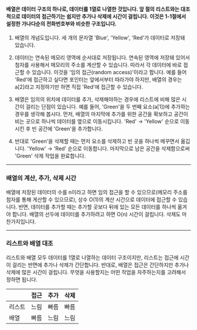 #### 배열은 데이터 구조의 하나로, 데이터를 1열로 나열한 것입니다. 앞 절의 리스트와는 대조적으로 데이터의 접근하기는 쉽지만 추가나 삭제에 시간이 걸립니다. 이것은 1-1절에서 설정한 가나다순의 전화번호부와 비슷한 구조입니다.

1. 배열의 개념도입니다. 세 개의 문자열 'Blue', 'Yellow', 'Red'가 데이터로 저장돼 있습니다.

2. 데이터는 연속된 메모리 영역에 순서대로 저장됩니다. 연속된 영역에 저장돼 있어서 첨자를 사용해서 메모리의 주소를 계산할 수 있습니다. 따라서 각 데이터에 바로 접근할 수 있습니다. 
이것을 '임의 접근(random access)'이라고 합니다. 예를 들어 'Red'에 접근하고 싶다면 포인터는 앞에서부터 따라가야 하지만, 배열의 경우는 a[2]라고 지정하기만 하면 직접 'Red'에 접근할 수 있습니다.

3. 배열은 임의의 위치에 데이터를 추가, 삭제해야하는 경우에 리스트에 비해 많은 시간이 걸리는 단점이 있습니다. 예를 들어, 'Green'을 두 번째 요소(a[1])에 추가하는 경우를 생각해 봅시다.
먼저, 배열의 마지막에 추가를 위한 공간을 확보하고 공간이 비는 곳으로 하나씩 데이터를 옆으로 이동시킵니다. 'Red' -> 'Yellow' 순으로 이동시킨 후 빈 공간에 'Green'을 추가합니다.

4. 반대로 'Green'을 삭제할 때는 먼저 요소를 삭제하고 빈 곳을 하나씩 메꾸면서 옮깁니다. 'Yellow' -> 'Red' 순으로 이동합니다. 마지막으로 남은 공간을 삭제함으로써 'Green' 삭제 작업을 완료합니다.

---

### 배열의 계산, 추가, 삭제 시간

배열에 저장된 데이터의 수를 n이라고 하면 임의 접근을 할 수 있으므로(메모리 주소를 첨자를 통해 게산할 수 있으므로), 상수 O(1)의 계산 시간으로 데이터에 접근할 수 있습니다.
반면, 데이터를 추가할 때는 추가할 곳보다 뒤에 있는 모든 데이터를 하나씩 옮겨야 합니다. 배열의 선두에 데이터를 추가하려고 하면 O(n) 시간이 걸립니다. 삭제도 마찬가지입니다.

---

### 리스트와 배열 대조

리스트와 배열 모두 데이터를 1열로 나열하는 데이터 구조이지만, 리스트는 접근에 시간이 걸리는 반면에 추가나 삭제가 간단합니다. 반대로, 배열은 접근은 간단하지만 추가나 삭제에 많은 시간이 걸립니다.
무엇을 사용할지는 어떤 작업을 자주하는지를 고려해서 정하면 됩니다.

|     | 접근 | 추가 | 삭제 |
| --- | --- | --- | ---|
| 리스트 | 느림 | 빠름 | 빠름 |
| 배열 | 빠름 | 느림 | 느림 |
